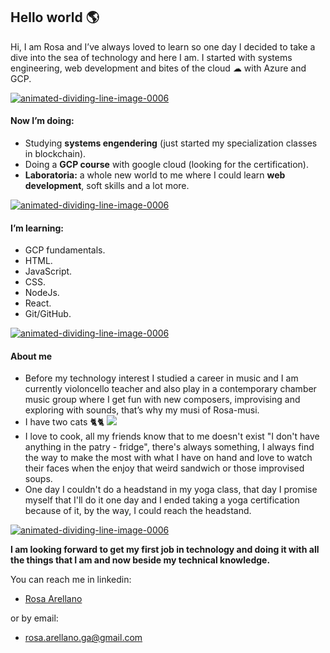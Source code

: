 ## Hello world 🌎

Hi, I am Rosa and I’ve always loved to learn so one day I decided to take a dive into the sea of technology and here I am. I started with systems engineering, web development and bites of the cloud ☁ with Azure and GCP.

<a href="https://www.animatedimages.org/cat-dividing-lines-134.htm"><img src="https://www.animatedimages.org/data/media/134/animated-dividing-line-image-0006.gif" border="0" alt="animated-dividing-line-image-0006" /></a>

#### Now I’m doing:

-	Studying **systems engendering**  (just started my specialization classes in blockchain).
-	Doing a **GCP course** with google cloud (looking for the certification).
-	**Laboratoria:** a whole new world to me where I could learn **web development**, soft skills and a lot more.

<a href="https://www.animatedimages.org/cat-dividing-lines-134.htm"><img src="https://www.animatedimages.org/data/media/134/animated-dividing-line-image-0006.gif" border="0" alt="animated-dividing-line-image-0006" /></a>

#### I’m learning:

-	GCP fundamentals.
-	HTML.
-	JavaScript.
-	CSS.
-	NodeJs.
-	React.
-	Git/GitHub.

<a href="https://www.animatedimages.org/cat-dividing-lines-134.htm"><img src="https://www.animatedimages.org/data/media/134/animated-dividing-line-image-0006.gif" border="0" alt="animated-dividing-line-image-0006" /></a>

#### About me

- Before my technology interest I studied a career in music and I am currently violoncello teacher and also play in a contemporary chamber music group where I get fun with new composers, improvising and exploring with sounds, that’s why my musi of Rosa-musi.
- I have two cats 🐈🐈‍ <img src="https://www.animatedimages.org/data/media/134/animated-dividing-line-image-0031.gif" atl="cat">
- I love to cook, all my friends know that to me doesn't exist "I don't have anything in the patry - fridge", there's always something, I always find the way to make the most with what I have on hand and love to watch their faces when the enjoy that weird sandwich or those improvised soups.
- One day I couldn't do a headstand in my yoga class, that day I promise myself that I'll do it one day and I ended taking a yoga certification because of it, by the way, I could reach the headstand.

<a href="https://www.animatedimages.org/cat-dividing-lines-134.htm"><img src="https://www.animatedimages.org/data/media/134/animated-dividing-line-image-0006.gif" border="0" alt="animated-dividing-line-image-0006" /></a>

**I am looking forward to get my first job in technology and doing it with all the things that I am and now beside my technical knowledge.**

You can reach me in linkedin:
-	[Rosa Arellano](https://www.linkedin.com/in/rosa-arellano/)

or by email:
-	rosa.arellano.ga@gmail.com
